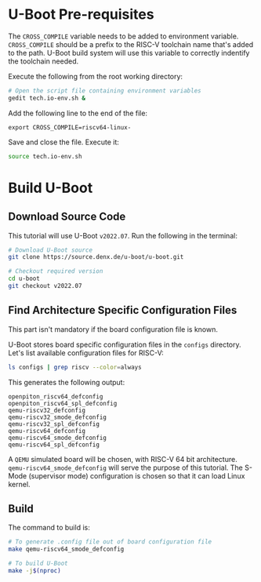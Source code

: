 # U-Boot Pre-requisites

The `CROSS_COMPILE` variable needs to be added to environment variable. `CROSS_COMPILE` should be a prefix to the RISC-V toolchain name that's added to the path. U-Boot build system will use this variable to correctly indentify the toolchain needed.

Execute the following from the root working directory:

``` bash
# Open the script file containing environment variables
gedit tech.io-env.sh &
```

Add the following line to the end of the file:
```
export CROSS_COMPILE=riscv64-linux-
```
Save and close the file. Execute it:
``` bash
source tech.io-env.sh
```

# Build U-Boot

## Download Source Code

This tutorial will use U-Boot `v2022.07`. Run the following in the terminal:

``` bash
# Download U-Boot source
git clone https://source.denx.de/u-boot/u-boot.git

# Checkout required version
cd u-boot
git checkout v2022.07
```

## Find Architecture Specific Configuration Files

This part isn't mandatory if the board configuration file is known.

U-Boot stores board specific configuration files in the `configs` directory. Let's list available configuration files for RISC-V:
``` bash
ls configs | grep riscv --color=always
```
This generates the following output:
```
openpiton_riscv64_defconfig
openpiton_riscv64_spl_defconfig
qemu-riscv32_defconfig
qemu-riscv32_smode_defconfig
qemu-riscv32_spl_defconfig
qemu-riscv64_defconfig
qemu-riscv64_smode_defconfig
qemu-riscv64_spl_defconfig
```

A `QEMU` simulated board will be chosen, with RISC-V 64 bit architecture. `qemu-riscv64_smode_defconfig` will serve the purpose of this tutorial. The S-Mode (supervisor mode) configuration is chosen so that it can load Linux kernel.

## Build

The command to build is:
``` bash
# To generate .config file out of board configuration file
make qemu-riscv64_smode_defconfig

# To build U-Boot
make -j$(nproc)
```
